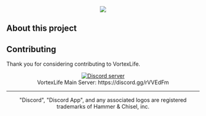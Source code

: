 <p align="center">
    <img src="https://i.imgur.com/loal9xU.jpg">
</p>

## About this project

## Contributing

Thank you for considering contributing to VortexLife.

<p align="center">
  <a href="https://discord.gg/gt2FWER"><img src="https://discordapp.com/api/guilds/284083636368834561/widget.png?style=banner2" alt="Discord server"></a>
  <br>VortexLife Main Server: https://discord.gg/rVVEdFm
</p>

---

<p align="center">
    "Discord", "Discord App", and any associated logos are registered trademarks of Hammer & Chisel, inc.
</p>